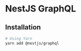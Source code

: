 # NestJS GraphQL

<!--
https://github.com/socfony/server/tree/main/src/graphql
-->

## Installation

```sh
# Using Yarn
yarn add @nestjs/graphql
```
